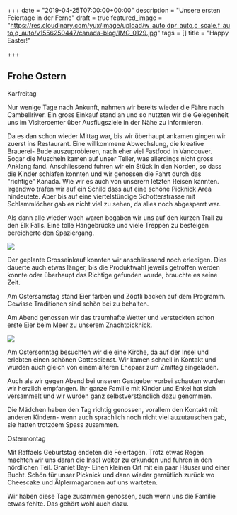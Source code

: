 +++
date = "2019-04-25T07:00:00+00:00"
description = "Unsere ersten Feiertage in der Ferne"
draft = true
featured_image = "https://res.cloudinary.com/yux/image/upload/w_auto,dpr_auto,c_scale,f_auto,q_auto/v1556250447/canada-blog/IMG_0129.jpg"
tags = []
title = "Happy Easter!"

+++
## Frohe Ostern

Karfreitag

Nur wenige Tage nach Ankunft, nahmen wir bereits wieder die Fähre nach Cambellriver. Ein gross Einkauf stand an und so nutzten wir die Gelegenheit uns im Visitercenter über Ausflugsziele in der Nähe zu informieren.

Da es dan schon wieder Mittag war, bis wir überhaupt ankamen gingen wir zuerst ins Restaurant. Eine willkommene Abwechslung, die kreative Brauerei- Bude auszuprobieren, nach eher viel Fastfood in Vancouver. Sogar die Muscheln kamen auf unser Teller, was allerdings nicht gross Anklang fand. Anschliessend fuhren wir ein Stück in den Norden, so dass die Kinder schlafen konnten und wir genossen die Fahrt durch das "richtige" Kanada. Wie wir es auch von unserern letzten Reisen kannten. Irgendwo trafen wir auf ein Schild dass auf eine schöne Picknick Area hindeutete. Aber bis auf eine viertelstündige Schotterstrasse mit Schlammlöcher gab es nicht viel zu sehen, da alles noch abgesperrt war.

Als dann alle wieder wach waren begaben wir uns auf den kurzen Trail zu den Elk Falls. Eine tolle Hängebrücke und viele Treppen zu besteigen bereicherte den Spaziergang.

![](https://res.cloudinary.com/yux/image/upload/w_auto,dpr_auto,c_scale,f_auto,q_auto/v1556250602/canada-blog/IMG_0147.jpg)

Der geplante Grosseinkauf konnten wir anschliessend noch erledigen. Dies dauerte auch etwas länger, bis die Produktwahl jeweils getroffen werden konnte oder überhaupt das Richtige gefunden wurde, brauchte es seine Zeit.

Am Ostersamstag stand Eier färben und Zöpfli backen auf dem Programm. Gewisse Traditionen sind schön bei zu behalten.

Am Abend genossen wir das traumhafte Wetter und versteckten schon erste Eier beim Meer zu unserem Znachtpicknick.

![](https://res.cloudinary.com/yux/image/upload/w_auto,dpr_auto,c_scale,f_auto,q_auto/v1556250701/canada-blog/IMG_6912.jpg)

Am Ostersonntag besuchten wir die eine Kirche, da auf der Insel und erlebten einen schönen Gottesdienst. Wir kamen schnell in Kontakt und wurden auch gleich von einem älteren Ehepaar zum Zmittag eingeladen.

Auch als wir gegen Abend bei unseren Gastgeber vorbei schauten wurden wir herzlich empfangen. Ihr ganze Familie mit Kinder und Enkel hat sich versammelt und wir wurden ganz selbstverständlich dazu genommen.

Die Mädchen haben den Tag richtig genossen, vorallem den Kontakt mit anderen Kindern- wenn auch sprachlich noch nicht viel auzutauschen gab, sie hatten trotzdem Spass zusammen.

Ostermontag

Mit Raffaels Geburtstag endeten die Feiertagen. Trotz etwas Regen machten wir uns daran die Insel weiter zu erkunden und fuhren in den nördlichen Teil. Graniet Bay- Einen kleinen Ort mit ein paar Häuser und einer Bucht. Schön für unser Picknick und dann wieder gemütlich zurück wo Cheescake und Älplermagaronen auf uns warteten.

Wir haben diese Tage zusammen genossen, auch wenn uns die Familie etwas fehlte. Das gehört wohl auch dazu.